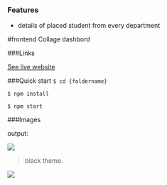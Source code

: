 ### Features

- details of placed student  from every department

#frontend Collage dashbord


###Links

[See live website](https://shrikrushana9960.github.io/admin/mech)

###Quick start
`$ cd {foldername} `

`$ npm install `

`$ npm start `

###Images

output:

![](https://firebasestorage.googleapis.com/v0/b/poster-b85ee.appspot.com/o/collage%20dashbord%20white.PNG?alt=media&token=89d2f63f-91df-4ab6-8a7c-2d3862240d70)

> black theme.

![](https://firebasestorage.googleapis.com/v0/b/poster-b85ee.appspot.com/o/collage%20dashbord.PNG?alt=media&token=27473f15-96c1-4d99-9917-c4dfc14f1f9a)
